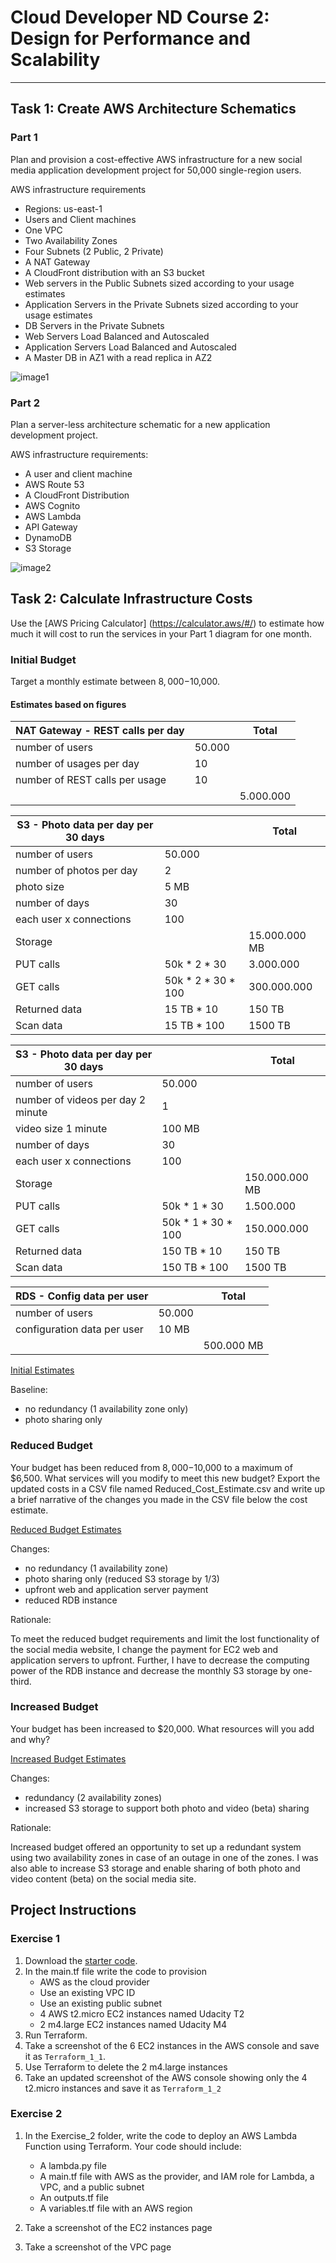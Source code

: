 # Cloud Developer ND Course 2: Design for Performance and Scalability

---

## Task 1: Create AWS Architecture Schematics

### Part 1

Plan and provision a cost-effective AWS infrastructure for a new social media application development project for 50,000 single-region users.

AWS infrastructure requirements
 - Regions: us-east-1
 - Users and Client machines
 - One VPC
 - Two Availability Zones
 - Four Subnets (2 Public, 2 Private)
 - A NAT Gateway
 - A CloudFront distribution with an S3 bucket
 - Web servers in the Public Subnets sized according to your usage estimates
 - Application Servers in the Private Subnets sized according to your usage estimates
 - DB Servers in the Private Subnets
 - Web Servers Load Balanced and Autoscaled
 - Application Servers Load Balanced and Autoscaled
 - A Master DB in AZ1 with a read replica in AZ2

![image1](https://github.com/miharothl/awsnd-project2-aws-architecture-at-scale/blob/master/images/udacity-diagram-1.png)

### Part 2

Plan a server-less architecture schematic for a new application development project.

AWS infrastructure requirements:
 - A user and client machine
 - AWS Route 53
 - A CloudFront Distribution
 - AWS Cognito
 - AWS Lambda
 - API Gateway
 - DynamoDB
 - S3 Storage

![image2](https://github.com/miharothl/awsnd-project2-aws-architecture-at-scale/blob/master/images/udacity-diagram-2.png)

## Task 2: Calculate Infrastructure Costs


Use the [AWS Pricing Calculator] (https://calculator.aws/#/) to estimate how much it will cost to run the services in your Part 1 diagram for one month.

### Initial Budget

Target a monthly estimate between $8,000-$10,000.

#### Estimates based on figures

  | NAT Gateway - REST calls per day |        | Total     |
  |----------------------------------|--------|-----------|
  | number of users                  | 50.000 |           |
  | number of usages per day         |     10 |           |
  | number of REST calls per usage   |     10 |           |
  |                                  |        | 5.000.000 |

  | S3 - Photo data per day per 30 days |                    | Total         |
  |-------------------------------------|--------------------|---------------|
  | number of users                     | 50.000             |               |
  | number of photos per day            | 2                  |               |
  | photo size                          | 5 MB               |               |
  | number of days                      | 30                 |               |
  | each user x connections             | 100                |               |
  | Storage                             |                    | 15.000.000 MB |
  | PUT calls                           | 50k * 2 * 30       | 3.000.000     |
  | GET calls                           | 50k * 2 * 30 * 100 | 300.000.000   |
  | Returned data                       | 15 TB * 10         | 150 TB        |
  | Scan data                           | 15 TB * 100        | 1500 TB       |

  | S3 - Photo data per day per 30 days |                    | Total          |
  |-------------------------------------|--------------------|----------------|
  | number of users                     | 50.000             |                |
  | number of videos per day 2 minute   | 1                  |                |
  | video size 1 minute                 | 100 MB             |                |
  | number of days                      | 30                 |                |
  | each user x connections             | 100                |                |
  | Storage                             |                    | 150.000.000 MB |
  | PUT calls                           | 50k * 1 * 30       | 1.500.000      |
  | GET calls                           | 50k * 1 * 30 * 100 | 150.000.000    |
  | Returned data                       | 150 TB * 10        | 150 TB         |
  | Scan data                           | 150 TB * 100       | 1500 TB        |

  | RDS - Config data per user  |        | Total      |
  |-----------------------------|--------|------------|
  | number of users             | 50.000 |            |
  | configuration data per user |  10 MB |            |
  |                             |        | 500.000 MB |

[Initial Estimates](https://calculator.aws/#/estimate?id=f52541185a42f6b045a88719cba6341ac511bdd7)

Baseline:
 - no redundancy (1 availability zone only)
 - photo sharing only

### Reduced Budget

Your budget has been reduced from $8,000-$10,000 to a maximum of $6,500. What services will you modify to meet this new budget? Export the updated costs in a CSV file named Reduced_Cost_Estimate.csv and write up a brief narrative of the changes you made in the CSV file below the cost estimate.

[Reduced Budget Estimates](https://calculator.aws/#/estimate?id=3e4b60d9cb3d916280f27cb1fb405ac7f9a5856e)

Changes:
  - no redundancy (1 availability zone)
  - photo sharing only (reduced S3 storage by 1/3)
  - upfront web and application server payment
  - reduced RDB instance
  
Rationale:

To meet the reduced budget requirements and limit the lost functionality of the social media website, I change the payment for EC2 web and application servers to upfront. Further, I have to decrease the computing power of the RDB instance and decrease the monthly S3 storage by one-third.

### Increased Budget 

  Your budget has been increased to $20,000. What resources will you add and why?

[Increased Budget Estimates](https://calculator.aws/#/estimate?id=205c45a6ff82a1ac4d57edbd4feaa41c1e68e392)

Changes:
 - redundancy (2 availability zones)
 - increased S3 storage to support both photo and video (beta) sharing

Rationale:

Increased budget offered an opportunity to set up a redundant system using two availability zones in case of an outage in one of the zones.
I was also able to increase S3 storage and enable sharing of both photo and video content (beta) on the social media site.




## Project  Instructions

### Exercise 1

1. Download the [starter code](https://github.com/udacity/cand-c2-project).
2. In the main.tf file write the code to provision
   * AWS as the cloud provider
   * Use an existing VPC ID
   * Use an existing public subnet
   * 4 AWS t2.micro EC2 instances named Udacity T2
   * 2 m4.large EC2 instances named Udacity M4
3. Run Terraform. 
4. Take a screenshot of the 6 EC2 instances in the AWS console and save it as `Terraform_1_1`. 
5. Use Terraform to  delete the 2 m4.large instances 
6. Take an updated screenshot of the AWS console showing only the 4 t2.micro instances and save it as `Terraform_1_2`

### Exercise 2

1. In the  Exercise_2 folder, write the code to deploy an AWS Lambda Function using Terraform. Your code should include:

   * A lambda.py file
   * A main.tf file with AWS as the provider, and IAM role for Lambda, a VPC, and a public subnet
   * An outputs.tf file
   * A variables.tf file with an AWS region
  
2. Take a screenshot of the EC2 instances page
3. Take a screenshot of the VPC page 
